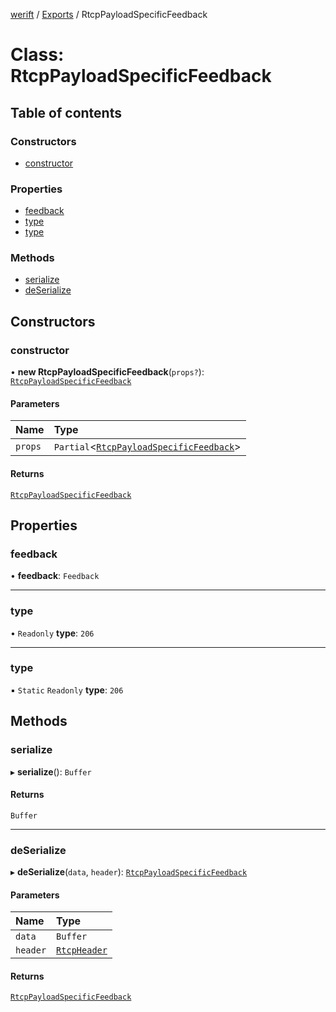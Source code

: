 [werift](../README.md) / [Exports](../modules.md) / RtcpPayloadSpecificFeedback

# Class: RtcpPayloadSpecificFeedback

## Table of contents

### Constructors

- [constructor](RtcpPayloadSpecificFeedback.md#constructor)

### Properties

- [feedback](RtcpPayloadSpecificFeedback.md#feedback)
- [type](RtcpPayloadSpecificFeedback.md#type)
- [type](RtcpPayloadSpecificFeedback.md#type-1)

### Methods

- [serialize](RtcpPayloadSpecificFeedback.md#serialize)
- [deSerialize](RtcpPayloadSpecificFeedback.md#deserialize)

## Constructors

### constructor

• **new RtcpPayloadSpecificFeedback**(`props?`): [`RtcpPayloadSpecificFeedback`](RtcpPayloadSpecificFeedback.md)

#### Parameters

| Name | Type |
| :------ | :------ |
| `props` | `Partial`\<[`RtcpPayloadSpecificFeedback`](RtcpPayloadSpecificFeedback.md)\> |

#### Returns

[`RtcpPayloadSpecificFeedback`](RtcpPayloadSpecificFeedback.md)

## Properties

### feedback

• **feedback**: `Feedback`

___

### type

• `Readonly` **type**: ``206``

___

### type

▪ `Static` `Readonly` **type**: ``206``

## Methods

### serialize

▸ **serialize**(): `Buffer`

#### Returns

`Buffer`

___

### deSerialize

▸ **deSerialize**(`data`, `header`): [`RtcpPayloadSpecificFeedback`](RtcpPayloadSpecificFeedback.md)

#### Parameters

| Name | Type |
| :------ | :------ |
| `data` | `Buffer` |
| `header` | [`RtcpHeader`](RtcpHeader.md) |

#### Returns

[`RtcpPayloadSpecificFeedback`](RtcpPayloadSpecificFeedback.md)
